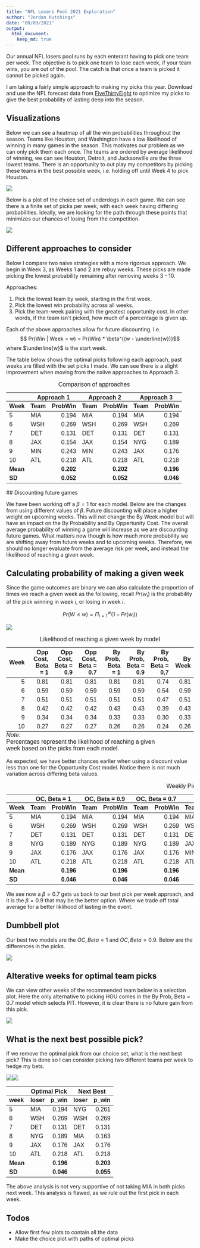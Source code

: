 ```yaml
---
title: "NFL Losers Pool 2021 Exploration"
author: "Jordan Hutchings"
date: "08/09/2021"
output: 
  html_document:
    keep_md: true
---
```





Our annual NFL losers pool runs by each enterant having to pick one team per week. 
The objective is to pick one team to lose each week, if your team wins, you are 
out of the pool. The catch is that once a team is picked it cannot be picked 
again. 

I am taking a fairly simple approach to making my picks this year. 
Download and use the NFL forecast data from 
[FiveThirtyEight](https://projects.fivethirtyeight.com/2021-nfl-predictions/games/) 
to optimize my picks to give the best probability of lasting deep into the season. 



## Visualizations 
Below we can see a heatmap of all the win probabilities throughout the season. 
Teams like Houston, and Washington have a low likelihood of winning in many 
games in the season. This motivates our problem as we can only pick them each 
once. The teams are ordered by average likelihood of winning, we can see Houston, 
Detroit, and Jacksonville are the three lowest teams. There is an opportunity to 
out play my competitors by picking these teams in the best possible week, i.e. 
holding off until Week 4 to pick Houston.

![](README_figs/README-unnamed-chunk-3-1.png)<!-- -->

Below is a plot of the choice set of underdogs in each game. We can see there 
is a finite set of picks per week, with each week having differing probabilities. 
Ideally, we are looking for the path through these points that minimizes our 
chances of losing from the competition.

![](README_figs/README-unnamed-chunk-4-1.png)<!-- -->

## Different approaches to consider

Below I compare two naive strategies with a more rigorous approach. 
We begin in Week 3, as Weeks 1 and 2 are rebuy weeks. These picks are made 
picking the lowest probability remaining after removing weeks 3 - 10.

Approaches:  
1. Pick the lowest team by week, starting in the first week.  
2. Pick the lowest win probability across all weeks.  
3. Pick the team-week pairing with the greatest opportunity cost. In other words, 
if the team isn't picked, how much of a percentage is given up. 

Each of the above approaches allow for future discounting. I.e. 
$$ Pr(Win | Week = w) = Pr(Win) * \beta^{(w - \underline{w})}$$ where 
$\underline{w}$ is the start week. 

The table below shows the optimal picks following each approach, past weeks are 
filled with the set picks I made. We can see there is a slight improvement when 
moving from the naiive approaches to Approach 3.

<table class=" lightable-classic" style='font-family: "Arial Narrow", "Source Sans Pro", sans-serif; width: auto !important; margin-left: auto; margin-right: auto;'>
<caption>Comparison of approaches</caption>
 <thead>
<tr>
<th style="empty-cells: hide;" colspan="1"></th>
<th style="padding-bottom:0; padding-left:3px;padding-right:3px;text-align: center; " colspan="2"><div style="border-bottom: 1px solid #111111; margin-bottom: -1px; ">Approach 1</div></th>
<th style="padding-bottom:0; padding-left:3px;padding-right:3px;text-align: center; " colspan="2"><div style="border-bottom: 1px solid #111111; margin-bottom: -1px; ">Approach 2</div></th>
<th style="padding-bottom:0; padding-left:3px;padding-right:3px;text-align: center; " colspan="2"><div style="border-bottom: 1px solid #111111; margin-bottom: -1px; ">Approach 3</div></th>
</tr>
  <tr>
   <th style="text-align:left;"> Week </th>
   <th style="text-align:left;"> Team </th>
   <th style="text-align:right;"> ProbWin </th>
   <th style="text-align:left;"> Team </th>
   <th style="text-align:right;"> ProbWin </th>
   <th style="text-align:left;"> Team </th>
   <th style="text-align:right;"> ProbWin </th>
  </tr>
 </thead>
<tbody>
  <tr>
   <td style="text-align:left;"> 5 </td>
   <td style="text-align:left;"> MIA </td>
   <td style="text-align:right;"> 0.194 </td>
   <td style="text-align:left;"> MIA </td>
   <td style="text-align:right;"> 0.194 </td>
   <td style="text-align:left;"> MIA </td>
   <td style="text-align:right;"> 0.194 </td>
  </tr>
  <tr>
   <td style="text-align:left;"> 6 </td>
   <td style="text-align:left;"> WSH </td>
   <td style="text-align:right;"> 0.269 </td>
   <td style="text-align:left;"> WSH </td>
   <td style="text-align:right;"> 0.269 </td>
   <td style="text-align:left;"> WSH </td>
   <td style="text-align:right;"> 0.269 </td>
  </tr>
  <tr>
   <td style="text-align:left;"> 7 </td>
   <td style="text-align:left;"> DET </td>
   <td style="text-align:right;"> 0.131 </td>
   <td style="text-align:left;"> DET </td>
   <td style="text-align:right;"> 0.131 </td>
   <td style="text-align:left;"> DET </td>
   <td style="text-align:right;"> 0.131 </td>
  </tr>
  <tr>
   <td style="text-align:left;"> 8 </td>
   <td style="text-align:left;"> JAX </td>
   <td style="text-align:right;"> 0.154 </td>
   <td style="text-align:left;"> JAX </td>
   <td style="text-align:right;"> 0.154 </td>
   <td style="text-align:left;"> NYG </td>
   <td style="text-align:right;"> 0.189 </td>
  </tr>
  <tr>
   <td style="text-align:left;"> 9 </td>
   <td style="text-align:left;"> MIN </td>
   <td style="text-align:right;"> 0.243 </td>
   <td style="text-align:left;"> MIN </td>
   <td style="text-align:right;"> 0.243 </td>
   <td style="text-align:left;"> JAX </td>
   <td style="text-align:right;"> 0.176 </td>
  </tr>
  <tr>
   <td style="text-align:left;"> 10 </td>
   <td style="text-align:left;"> ATL </td>
   <td style="text-align:right;"> 0.218 </td>
   <td style="text-align:left;"> ATL </td>
   <td style="text-align:right;"> 0.218 </td>
   <td style="text-align:left;"> ATL </td>
   <td style="text-align:right;"> 0.218 </td>
  </tr>
  <tr>
   <td style="text-align:left;font-weight: bold;"> Mean </td>
   <td style="text-align:left;font-weight: bold;">  </td>
   <td style="text-align:right;font-weight: bold;"> 0.202 </td>
   <td style="text-align:left;font-weight: bold;">  </td>
   <td style="text-align:right;font-weight: bold;"> 0.202 </td>
   <td style="text-align:left;font-weight: bold;">  </td>
   <td style="text-align:right;font-weight: bold;"> 0.196 </td>
  </tr>
  <tr>
   <td style="text-align:left;font-weight: bold;"> SD </td>
   <td style="text-align:left;font-weight: bold;">  </td>
   <td style="text-align:right;font-weight: bold;"> 0.052 </td>
   <td style="text-align:left;font-weight: bold;">  </td>
   <td style="text-align:right;font-weight: bold;"> 0.052 </td>
   <td style="text-align:left;font-weight: bold;">  </td>
   <td style="text-align:right;font-weight: bold;"> 0.046 </td>
  </tr>
</tbody>
</table>
## Discounting future games

We have been working off a $\beta = 1$ for each model. Below are the changes 
from using different values of $\beta$. Future discounting will place a higher 
weight on upcoming weeks. This will not change the By Week model but will 
have an impact on the By Probability and By Oppertunity Cost. The overall average 
probability of winning a game will increase as we are discounting future games. 
What matters now though is how much more probability we are shifting away from 
future weeks and to upcoming weeks. Therefore, we should no longer evaluate 
from the average risk per week, and instead the likelihood of reaching a given week. 

## Calculating probability of making a given week

Since the game outcomes are binary 
we can also calculate the proportion of times we reach a given week 
as the following, recall $Pr(w_i)$ is the probability of the pick winning 
in week $i$, or losing in week $i$.

$$ Pr(W \leq w) = \Pi_{i = 1}^w (1 - Pr(w_i))  $$

![](README_figs/README-unnamed-chunk-6-1.png)<!-- --><table class=" lightable-classic" style='font-family: "Arial Narrow", "Source Sans Pro", sans-serif; width: auto !important; margin-left: auto; margin-right: auto;border-bottom: 0;'>
<caption>Likelihood of reaching a given week by model</caption>
 <thead>
  <tr>
   <th style="text-align:right;"> Week </th>
   <th style="text-align:right;"> Opp Cost, Beta = 1 </th>
   <th style="text-align:right;"> Opp Cost, Beta = 0.9 </th>
   <th style="text-align:right;"> Opp Cost, Beta = 0.7 </th>
   <th style="text-align:right;"> By Prob, Beta = 1 </th>
   <th style="text-align:right;"> By Prob, Beta = 0.9 </th>
   <th style="text-align:right;"> By Prob, Beta = 0,7 </th>
   <th style="text-align:right;"> By Week </th>
  </tr>
 </thead>
<tbody>
  <tr>
   <td style="text-align:right;"> 5 </td>
   <td style="text-align:right;"> 0.81 </td>
   <td style="text-align:right;"> 0.81 </td>
   <td style="text-align:right;"> 0.81 </td>
   <td style="text-align:right;"> 0.81 </td>
   <td style="text-align:right;"> 0.81 </td>
   <td style="text-align:right;"> 0.74 </td>
   <td style="text-align:right;"> 0.81 </td>
  </tr>
  <tr>
   <td style="text-align:right;"> 6 </td>
   <td style="text-align:right;"> 0.59 </td>
   <td style="text-align:right;"> 0.59 </td>
   <td style="text-align:right;"> 0.59 </td>
   <td style="text-align:right;"> 0.59 </td>
   <td style="text-align:right;"> 0.59 </td>
   <td style="text-align:right;"> 0.54 </td>
   <td style="text-align:right;"> 0.59 </td>
  </tr>
  <tr>
   <td style="text-align:right;"> 7 </td>
   <td style="text-align:right;"> 0.51 </td>
   <td style="text-align:right;"> 0.51 </td>
   <td style="text-align:right;"> 0.51 </td>
   <td style="text-align:right;"> 0.51 </td>
   <td style="text-align:right;"> 0.51 </td>
   <td style="text-align:right;"> 0.47 </td>
   <td style="text-align:right;"> 0.51 </td>
  </tr>
  <tr>
   <td style="text-align:right;"> 8 </td>
   <td style="text-align:right;"> 0.42 </td>
   <td style="text-align:right;"> 0.42 </td>
   <td style="text-align:right;"> 0.42 </td>
   <td style="text-align:right;"> 0.43 </td>
   <td style="text-align:right;"> 0.43 </td>
   <td style="text-align:right;"> 0.39 </td>
   <td style="text-align:right;"> 0.43 </td>
  </tr>
  <tr>
   <td style="text-align:right;"> 9 </td>
   <td style="text-align:right;"> 0.34 </td>
   <td style="text-align:right;"> 0.34 </td>
   <td style="text-align:right;"> 0.34 </td>
   <td style="text-align:right;"> 0.33 </td>
   <td style="text-align:right;"> 0.33 </td>
   <td style="text-align:right;"> 0.30 </td>
   <td style="text-align:right;"> 0.33 </td>
  </tr>
  <tr>
   <td style="text-align:right;"> 10 </td>
   <td style="text-align:right;"> 0.27 </td>
   <td style="text-align:right;"> 0.27 </td>
   <td style="text-align:right;"> 0.27 </td>
   <td style="text-align:right;"> 0.26 </td>
   <td style="text-align:right;"> 0.26 </td>
   <td style="text-align:right;"> 0.24 </td>
   <td style="text-align:right;"> 0.26 </td>
  </tr>
</tbody>
<tfoot>
<tr><td style="padding: 0; " colspan="100%"><span style="font-style: italic;">Note: </span></td></tr>
<tr><td style="padding: 0; " colspan="100%">
<sup></sup> Percentages represent the likelihood of reaching a given <br>           week based on the picks from each model.</td></tr>
</tfoot>
</table>

As expected, we have better chances earlier when using a discount value less than 
one for the Opportunity Cost model. Notice there is not much variation across 
differing beta values. 

<table class=" lightable-classic" style='font-family: "Arial Narrow", "Source Sans Pro", sans-serif; width: auto !important; margin-left: auto; margin-right: auto;'>
<caption>Weekly Picks by Model</caption>
 <thead>
<tr>
<th style="empty-cells: hide;" colspan="1"></th>
<th style="padding-bottom:0; padding-left:3px;padding-right:3px;text-align: center; " colspan="2"><div style="border-bottom: 1px solid #111111; margin-bottom: -1px; ">OC, Beta = 1</div></th>
<th style="padding-bottom:0; padding-left:3px;padding-right:3px;text-align: center; " colspan="2"><div style="border-bottom: 1px solid #111111; margin-bottom: -1px; ">OC, Beta = 0.9</div></th>
<th style="padding-bottom:0; padding-left:3px;padding-right:3px;text-align: center; " colspan="2"><div style="border-bottom: 1px solid #111111; margin-bottom: -1px; ">OC, Beta = 0.7</div></th>
<th style="padding-bottom:0; padding-left:3px;padding-right:3px;text-align: center; " colspan="2"><div style="border-bottom: 1px solid #111111; margin-bottom: -1px; ">By Week</div></th>
<th style="padding-bottom:0; padding-left:3px;padding-right:3px;text-align: center; " colspan="2"><div style="border-bottom: 1px solid #111111; margin-bottom: -1px; ">Prob, Beta = 1</div></th>
<th style="padding-bottom:0; padding-left:3px;padding-right:3px;text-align: center; " colspan="2"><div style="border-bottom: 1px solid #111111; margin-bottom: -1px; ">Prob, Beta = 0.9</div></th>
<th style="padding-bottom:0; padding-left:3px;padding-right:3px;text-align: center; " colspan="2"><div style="border-bottom: 1px solid #111111; margin-bottom: -1px; ">Prob, Beta = 0.7</div></th>
</tr>
  <tr>
   <th style="text-align:left;"> Week </th>
   <th style="text-align:left;"> Team </th>
   <th style="text-align:right;"> ProbWin </th>
   <th style="text-align:left;"> Team </th>
   <th style="text-align:right;"> ProbWin </th>
   <th style="text-align:left;"> Team </th>
   <th style="text-align:right;"> ProbWin </th>
   <th style="text-align:left;"> Team </th>
   <th style="text-align:right;"> ProbWin </th>
   <th style="text-align:left;"> Team </th>
   <th style="text-align:right;"> ProbWin </th>
   <th style="text-align:left;"> Team </th>
   <th style="text-align:right;"> ProbWin </th>
   <th style="text-align:left;"> Team </th>
   <th style="text-align:right;"> ProbWin </th>
  </tr>
 </thead>
<tbody>
  <tr>
   <td style="text-align:left;"> 5 </td>
   <td style="text-align:left;"> MIA </td>
   <td style="text-align:right;"> 0.194 </td>
   <td style="text-align:left;"> MIA </td>
   <td style="text-align:right;"> 0.194 </td>
   <td style="text-align:left;"> MIA </td>
   <td style="text-align:right;"> 0.194 </td>
   <td style="text-align:left;"> MIA </td>
   <td style="text-align:right;"> 0.194 </td>
   <td style="text-align:left;"> MIA </td>
   <td style="text-align:right;"> 0.194 </td>
   <td style="text-align:left;"> MIA </td>
   <td style="text-align:right;"> 0.194 </td>
   <td style="text-align:left;"> NYG </td>
   <td style="text-align:right;"> 0.261 </td>
  </tr>
  <tr>
   <td style="text-align:left;"> 6 </td>
   <td style="text-align:left;"> WSH </td>
   <td style="text-align:right;"> 0.269 </td>
   <td style="text-align:left;"> WSH </td>
   <td style="text-align:right;"> 0.269 </td>
   <td style="text-align:left;"> WSH </td>
   <td style="text-align:right;"> 0.269 </td>
   <td style="text-align:left;"> WSH </td>
   <td style="text-align:right;"> 0.269 </td>
   <td style="text-align:left;"> WSH </td>
   <td style="text-align:right;"> 0.269 </td>
   <td style="text-align:left;"> WSH </td>
   <td style="text-align:right;"> 0.269 </td>
   <td style="text-align:left;"> WSH </td>
   <td style="text-align:right;"> 0.269 </td>
  </tr>
  <tr>
   <td style="text-align:left;"> 7 </td>
   <td style="text-align:left;"> DET </td>
   <td style="text-align:right;"> 0.131 </td>
   <td style="text-align:left;"> DET </td>
   <td style="text-align:right;"> 0.131 </td>
   <td style="text-align:left;"> DET </td>
   <td style="text-align:right;"> 0.131 </td>
   <td style="text-align:left;"> DET </td>
   <td style="text-align:right;"> 0.131 </td>
   <td style="text-align:left;"> DET </td>
   <td style="text-align:right;"> 0.131 </td>
   <td style="text-align:left;"> DET </td>
   <td style="text-align:right;"> 0.131 </td>
   <td style="text-align:left;"> DET </td>
   <td style="text-align:right;"> 0.131 </td>
  </tr>
  <tr>
   <td style="text-align:left;"> 8 </td>
   <td style="text-align:left;"> NYG </td>
   <td style="text-align:right;"> 0.189 </td>
   <td style="text-align:left;"> NYG </td>
   <td style="text-align:right;"> 0.189 </td>
   <td style="text-align:left;"> NYG </td>
   <td style="text-align:right;"> 0.189 </td>
   <td style="text-align:left;"> JAX </td>
   <td style="text-align:right;"> 0.154 </td>
   <td style="text-align:left;"> JAX </td>
   <td style="text-align:right;"> 0.154 </td>
   <td style="text-align:left;"> JAX </td>
   <td style="text-align:right;"> 0.154 </td>
   <td style="text-align:left;"> MIA </td>
   <td style="text-align:right;"> 0.163 </td>
  </tr>
  <tr>
   <td style="text-align:left;"> 9 </td>
   <td style="text-align:left;"> JAX </td>
   <td style="text-align:right;"> 0.176 </td>
   <td style="text-align:left;"> JAX </td>
   <td style="text-align:right;"> 0.176 </td>
   <td style="text-align:left;"> JAX </td>
   <td style="text-align:right;"> 0.176 </td>
   <td style="text-align:left;"> MIN </td>
   <td style="text-align:right;"> 0.243 </td>
   <td style="text-align:left;"> MIN </td>
   <td style="text-align:right;"> 0.243 </td>
   <td style="text-align:left;"> MIN </td>
   <td style="text-align:right;"> 0.243 </td>
   <td style="text-align:left;"> MIN </td>
   <td style="text-align:right;"> 0.243 </td>
  </tr>
  <tr>
   <td style="text-align:left;"> 10 </td>
   <td style="text-align:left;"> ATL </td>
   <td style="text-align:right;"> 0.218 </td>
   <td style="text-align:left;"> ATL </td>
   <td style="text-align:right;"> 0.218 </td>
   <td style="text-align:left;"> ATL </td>
   <td style="text-align:right;"> 0.218 </td>
   <td style="text-align:left;"> ATL </td>
   <td style="text-align:right;"> 0.218 </td>
   <td style="text-align:left;"> ATL </td>
   <td style="text-align:right;"> 0.218 </td>
   <td style="text-align:left;"> ATL </td>
   <td style="text-align:right;"> 0.218 </td>
   <td style="text-align:left;"> JAX </td>
   <td style="text-align:right;"> 0.199 </td>
  </tr>
  <tr>
   <td style="text-align:left;font-weight: bold;"> Mean </td>
   <td style="text-align:left;font-weight: bold;">  </td>
   <td style="text-align:right;font-weight: bold;"> 0.196 </td>
   <td style="text-align:left;font-weight: bold;">  </td>
   <td style="text-align:right;font-weight: bold;"> 0.196 </td>
   <td style="text-align:left;font-weight: bold;">  </td>
   <td style="text-align:right;font-weight: bold;"> 0.196 </td>
   <td style="text-align:left;font-weight: bold;">  </td>
   <td style="text-align:right;font-weight: bold;"> 0.202 </td>
   <td style="text-align:left;font-weight: bold;">  </td>
   <td style="text-align:right;font-weight: bold;"> 0.202 </td>
   <td style="text-align:left;font-weight: bold;">  </td>
   <td style="text-align:right;font-weight: bold;"> 0.202 </td>
   <td style="text-align:left;font-weight: bold;">  </td>
   <td style="text-align:right;font-weight: bold;"> 0.211 </td>
  </tr>
  <tr>
   <td style="text-align:left;font-weight: bold;"> SD </td>
   <td style="text-align:left;font-weight: bold;">  </td>
   <td style="text-align:right;font-weight: bold;"> 0.046 </td>
   <td style="text-align:left;font-weight: bold;">  </td>
   <td style="text-align:right;font-weight: bold;"> 0.046 </td>
   <td style="text-align:left;font-weight: bold;">  </td>
   <td style="text-align:right;font-weight: bold;"> 0.046 </td>
   <td style="text-align:left;font-weight: bold;">  </td>
   <td style="text-align:right;font-weight: bold;"> 0.052 </td>
   <td style="text-align:left;font-weight: bold;">  </td>
   <td style="text-align:right;font-weight: bold;"> 0.052 </td>
   <td style="text-align:left;font-weight: bold;">  </td>
   <td style="text-align:right;font-weight: bold;"> 0.052 </td>
   <td style="text-align:left;font-weight: bold;">  </td>
   <td style="text-align:right;font-weight: bold;"> 0.056 </td>
  </tr>
</tbody>
</table>

We see now a $\beta = 0.7$ gets us back to our best pick per week approach, and 
it is the $\beta = 0.9$ that may be the better option. Where we trade off total 
average for a better liklihood of lasting in the event. 

## Dumbbell plot 

Our best two models are the $OC, Beta = 1$ and $OC, Beta = 0.9$. Below are the 
differences in the picks. 

![](README_figs/README-unnamed-chunk-8-1.png)<!-- -->

## Alterative weeks for optimal team picks
We can view other weeks of the recommended team below in a selection plot. 
Here the only alternative to picking HOU comes in the By Prob, Beta = 0.7 model 
which selects PIT. However, it is clear there is no future gain from this pick.

![](README_figs/README-unnamed-chunk-9-1.png)<!-- -->

## What is the next best possible pick?
If we remove the optimal pick from our choice set, what is the next best pick?
This is done so I can consider picking two different teams per week to hedge my 
bets. 

![](README_figs/README-unnamed-chunk-10-1.png)<!-- -->![](README_figs/README-unnamed-chunk-10-2.png)<!-- --><table class=" lightable-classic" style='font-family: "Arial Narrow", "Source Sans Pro", sans-serif; width: auto !important; margin-left: auto; margin-right: auto;'>
 <thead>
<tr>
<th style="empty-cells: hide;" colspan="1"></th>
<th style="padding-bottom:0; padding-left:3px;padding-right:3px;text-align: center; " colspan="2"><div style="border-bottom: 1px solid #111111; margin-bottom: -1px; ">Optimal Pick</div></th>
<th style="padding-bottom:0; padding-left:3px;padding-right:3px;text-align: center; " colspan="2"><div style="border-bottom: 1px solid #111111; margin-bottom: -1px; ">Next Best</div></th>
</tr>
  <tr>
   <th style="text-align:left;"> week </th>
   <th style="text-align:left;"> loser </th>
   <th style="text-align:right;"> p_win </th>
   <th style="text-align:left;"> loser </th>
   <th style="text-align:right;"> p_win </th>
  </tr>
 </thead>
<tbody>
  <tr>
   <td style="text-align:left;"> 5 </td>
   <td style="text-align:left;"> MIA </td>
   <td style="text-align:right;"> 0.194 </td>
   <td style="text-align:left;"> NYG </td>
   <td style="text-align:right;"> 0.261 </td>
  </tr>
  <tr>
   <td style="text-align:left;"> 6 </td>
   <td style="text-align:left;"> WSH </td>
   <td style="text-align:right;"> 0.269 </td>
   <td style="text-align:left;"> WSH </td>
   <td style="text-align:right;"> 0.269 </td>
  </tr>
  <tr>
   <td style="text-align:left;"> 7 </td>
   <td style="text-align:left;"> DET </td>
   <td style="text-align:right;"> 0.131 </td>
   <td style="text-align:left;"> DET </td>
   <td style="text-align:right;"> 0.131 </td>
  </tr>
  <tr>
   <td style="text-align:left;"> 8 </td>
   <td style="text-align:left;"> NYG </td>
   <td style="text-align:right;"> 0.189 </td>
   <td style="text-align:left;"> MIA </td>
   <td style="text-align:right;"> 0.163 </td>
  </tr>
  <tr>
   <td style="text-align:left;"> 9 </td>
   <td style="text-align:left;"> JAX </td>
   <td style="text-align:right;"> 0.176 </td>
   <td style="text-align:left;"> JAX </td>
   <td style="text-align:right;"> 0.176 </td>
  </tr>
  <tr>
   <td style="text-align:left;"> 10 </td>
   <td style="text-align:left;"> ATL </td>
   <td style="text-align:right;"> 0.218 </td>
   <td style="text-align:left;"> ATL </td>
   <td style="text-align:right;"> 0.218 </td>
  </tr>
  <tr>
   <td style="text-align:left;font-weight: bold;"> Mean </td>
   <td style="text-align:left;font-weight: bold;">  </td>
   <td style="text-align:right;font-weight: bold;"> 0.196 </td>
   <td style="text-align:left;font-weight: bold;">  </td>
   <td style="text-align:right;font-weight: bold;"> 0.203 </td>
  </tr>
  <tr>
   <td style="text-align:left;font-weight: bold;"> SD </td>
   <td style="text-align:left;font-weight: bold;">  </td>
   <td style="text-align:right;font-weight: bold;"> 0.046 </td>
   <td style="text-align:left;font-weight: bold;">  </td>
   <td style="text-align:right;font-weight: bold;"> 0.055 </td>
  </tr>
</tbody>
</table>

The above analysis is not very supportive of not taking MIA in both picks next week. 
This analysis is flawed, as we rule out the first pick in each week. 

## Todos
* Allow first few plots to contain all the data
* Make the choice plot with paths of optimal picks

